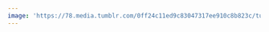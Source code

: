 ```yaml
---
image: 'https://78.media.tumblr.com/0ff24c11ed9c83047317ee910c8b823c/tumblr_p0e3ig97ul1tbdx3so1_1280.jpg'
---
```

